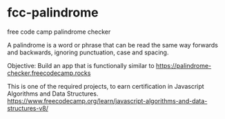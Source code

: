 # fcc-palindrome
 free code camp palindrome checker

 A palindrome is a word or phrase that can be read the same way forwards and backwards, ignoring punctuation, case and spacing.

 Objective: Build an app that is functionally similar to https://palindrome-checker.freecodecamp.rocks

This is one of the required projects, to earn certification in Javascript Algorithms and Data Structures. https://www.freecodecamp.org/learn/javascript-algorithms-and-data-structures-v8/
